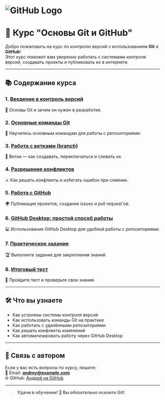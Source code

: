 # ![GitHub Logo](https://upload.wikimedia.org/wikipedia/commons/9/91/Octicons-mark-github.svg)  
# 🚀 Курс "Основы Git и GitHub"

Добро пожаловать на курс по контролю версий с использованием **Git** и **GitHub**!  
Этот курс поможет вам уверенно работать с системами контроля версий, создавать проекты и публиковать их в интернете.

---

## 📚 Содержание курса

### 1. [Введение в контроль версий](01_intro_to_git.md)  
   📘 Основы Git и зачем он нужен в разработке.

### 2. [Основные команды Git](02_basic_git_commands.md)  
   📝 Научитесь основным командам для работы с репозиториями.

### 3. [Работа с ветками (branch)](03_git_branches.md)  
   🌱 Ветки — как создавать, переключаться и сливать их.

### 4. [Разрешение конфликтов](04_git_conflicts.md)  
   ⚔️ Как решать конфликты и избегать ошибок при слиянии.

### 5. [Работа с GitHub](05_github_basics.md)  
   🌍 Публикация проектов, создание issues и pull request'ов.

### 6. [GitHub Desktop: простой способ работы](06_github_desktop.md)  
   💻 Использование GitHub Desktop для удобной работы с репозиториями.

### 7. [Практическое задание](07_practice_assignment.md)  
   🏆 Выполните задание для закрепления знаний.

### 8. [Итоговый тест](08_final_quiz.md)  
   📝 Пройдите тест и проверьте свои знания.

---

## 🛠 Что вы узнаете

- Как устроены системы контроля версий
- Как использовать команды Git на практике
- Как работать с удалёнными репозиториями
- Как решать конфликты изменений
- Как автоматизировать работу через GitHub Desktop

---

## 💬 Связь с автором

Если у вас есть вопросы по курсу, пишите:  
📧 Email: **andrey@example.com**  
🌐 GitHub: [Андрей на GitHub](https://github.com/твой_ник)

---

> **Удачи в обучении! 🚀 Вы обязательно освоите Git!**
